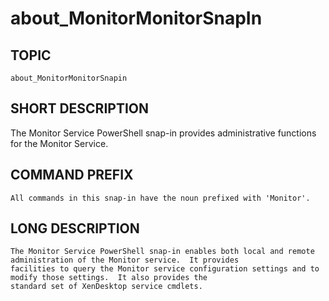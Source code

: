 ﻿# about_MonitorMonitorSnapIn
## TOPIC
    about_MonitorMonitorSnapin 

## SHORT DESCRIPTION
   The Monitor Service PowerShell snap-in provides administrative functions for the Monitor Service. 

## COMMAND PREFIX
    All commands in this snap-in have the noun prefixed with 'Monitor'. 

## LONG DESCRIPTION
    The Monitor Service PowerShell snap-in enables both local and remote administration of the Monitor service.  It provides  
	facilities to query the Monitor service configuration settings and to modify those settings.  It also provides the  
	standard set of XenDesktop service cmdlets. 
